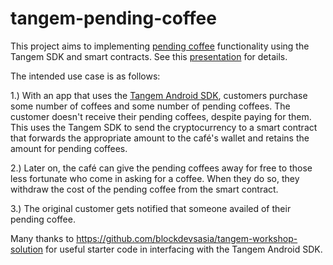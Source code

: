 # tangem-pending-coffee

This project aims to implementing [pending coffee](https://en.wikipedia.org/wiki/Caff%C3%A8_sospeso) functionality using the Tangem SDK and smart contracts. See this [presentation](https://docs.google.com/presentation/d/164vbPStjT8BKO9Mj1kr7pDblz-qYC45a34zM0R8fACc/edit?usp=sharing) for details.

The intended use case is as follows:

1.) With an app that uses the [Tangem Android SDK](https://github.com/Tangem/tangem-sdk-android), customers purchase some number of coffees and some number of pending coffees. The customer doesn't receive their pending coffees, despite paying for them. This uses the Tangem SDK to send the cryptocurrency to a smart contract that forwards the appropriate amount to the café's wallet and retains the amount for pending coffees.

2.) Later on, the café can give the pending coffees away for free to those less fortunate who come in asking for a coffee. When they do so, they withdraw the cost of the pending coffee from the smart contract.

3.) The original customer gets notified that someone availed of their pending coffee.

Many thanks to https://github.com/blockdevsasia/tangem-workshop-solution for useful starter code in interfacing with the Tangem Android SDK.

